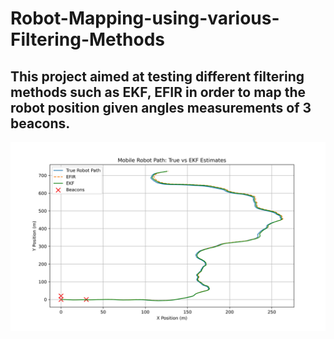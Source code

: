 # Robot-Mapping-using-various-Filtering-Methods
## This project aimed at testing different filtering methods such as EKF, EFIR in order to map the robot position given angles measurements of 3 beacons.
![Diagramme explicatif](robot_path_efir_bad_IC.jpeg)


